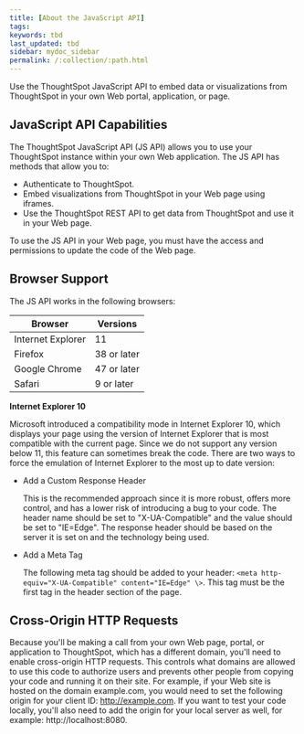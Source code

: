 ```yaml
---
title: [About the JavaScript API]
tags:
keywords: tbd
last_updated: tbd
sidebar: mydoc_sidebar
permalink: /:collection/:path.html
---
```

Use the ThoughtSpot JavaScript API to embed data or visualizations from ThoughtSpot in your own Web portal, application, or page.

## JavaScript API Capabilities

The ThoughtSpot JavaScript API \(JS API\) allows you to use your ThoughtSpot instance within your own Web application. The JS API has methods that allow you to:

-   Authenticate to ThoughtSpot.
-   Embed visualizations from ThoughtSpot in your Web page using iframes.
-   Use the ThoughtSpot REST API to get data from ThoughtSpot and use it in your Web page.

To use the JS API in your Web page, you must have the access and permissions to update the code of the Web page.

## Browser Support

The JS API works in the following browsers:

|Browser|Versions|
|-------|--------|
|Internet Explorer|11|
|Firefox|38 or later|
|Google Chrome|47 or later|
|Safari|9 or later|

**Internet Explorer 10**

Microsoft introduced a compatibility mode in Internet Explorer 10, which displays your page using the version of Internet Explorer that is most compatible with the current page. Since we do not support any version below 11, this feature can sometimes break the code. There are two ways to force the emulation of Internet Explorer to the most up to date version:

-   Add a Custom Response Header

    This is the recommended approach since it is more robust, offers more control, and has a lower risk of introducing a bug to your code. The header name should be set to "X-UA-Compatible" and the value should be set to "IE=Edge". The response header should be based on the server it is set on and the technology being used.

-   Add a Meta Tag

    The following meta tag should be added to your header: `<meta http-equiv="X-UA-Compatible" content="IE=Edge" \>`. This tag must be the first tag in the header section of the page.


## Cross-Origin HTTP Requests

Because you'll be making a call from your own Web page, portal, or application to ThoughtSpot, which has a different domain, you'll need to enable cross-origin HTTP requests. This controls what domains are allowed to use this code to authorize users and prevents other people from copying your code and running it on their site. For example, if your Web site is hosted on the domain example.com, you would need to set the following origin for your client ID: http://example.com. If you want to test your code locally, you'll also need to add the origin for your local server as well, for example: http://localhost:8080.
